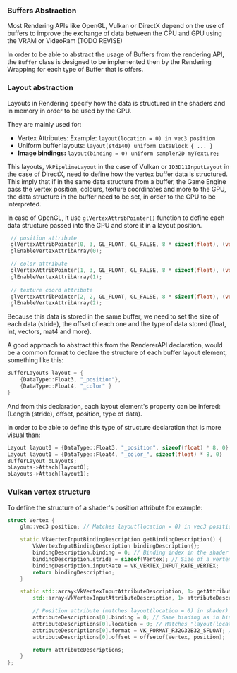 

### Buffers Abstraction

Most Rendering APIs like OpenGL, Vulkan or DirectX depend on the use of buffers to improve the exchange of data between the CPU and GPU using the VRAM or VideoRam (TODO REVISE)

In order to be able to abstract the usage of Buffers from the rendering API, the `Buffer` class is designed to be implemented then by the Rendering Wrapping for each type of Buffer that is offers. 


### Layout abstraction 

Layouts in Rendering specify how the data is structured in the shaders and in memory in order to be used by the GPU. 

They are mainly used for: 

* Vertex Attributes: Example: `layout(location = 0) in vec3 position`
* Uniform buffer layouts: `layout(std140) uniform DataBlock { ... }`
* **Image bindings:** `layout(binding = 0) uniform sampler2D myTexture;`

This layouts, `VkPipelineLayout` in the case of Vulkan or `ID3D11InputLayout` in the case of DirectX, need to define how the vertex buffer data is structured. 
This imply that if in the same data structure from a buffer, the Game Engine pass the vertex position, colours, texture coordinates and more to the GPU, the data structure in the buffer need to be set, in order to the GPU to be interpreted. 

In case of OpenGL, it use `glVertexAttribPointer()` function to define each data structure passed into the GPU and store it in a layout position. 

```cpp
 // position attribute
 glVertexAttribPointer(0, 3, GL_FLOAT, GL_FALSE, 8 * sizeof(float), (void*)0);
 glEnableVertexAttribArray(0);

 // color attribute
 glVertexAttribPointer(1, 3, GL_FLOAT, GL_FALSE, 8 * sizeof(float), (void*)(3 * sizeof(float)));
 glEnableVertexAttribArray(1);
 
 // texture coord attribute
 glVertexAttribPointer(2, 2, GL_FLOAT, GL_FALSE, 8 * sizeof(float), (void*)(6 * sizeof(float)));
 glEnableVertexAttribArray(2);
```

Because this data is stored in the same buffer, we need to set the size of each data (stride), the offset of each one and the type of data stored (float, int, vectors, mat4 and more).

A good approach to abstract this from the RendererAPI declaration, would be a common format to declare the structure of each buffer layout element, something like this: 

```cpp
BufferLayouts layout = {
	{DataType::Float3, "_position"},
	{DataType::Float4, "_color" }
}
```

And from this declaration, each layout element's property can be infered: (Length (stride), offset, position, type of data). 

In order to be able to define this type of structure declaration that is more visual than: 

```cpp
Layout layout0 = {DataType::Float3, "_position", sizeof(float) * 8, 0}
Layout layout1 = {DataType::Float4, "_color_", sizeof(float) * 8, 0}
BufferLayout bLayouts; 
bLayouts->Attach(layout0);
bLayouts->Attach(layout1); 
```

### Vulkan vertex structure

To define the structure of a shader's position attribute for example:

```cpp 
struct Vertex {
    glm::vec3 position; // Matches layout(location = 0) in vec3 position;

    static VkVertexInputBindingDescription getBindingDescription() {
        VkVertexInputBindingDescription bindingDescription{};
        bindingDescription.binding = 0; // Binding index in the shader
        bindingDescription.stride = sizeof(Vertex); // Size of a vertex
        bindingDescription.inputRate = VK_VERTEX_INPUT_RATE_VERTEX;
        return bindingDescription;
    }

    static std::array<VkVertexInputAttributeDescription, 1> getAttributeDescriptions() {
        std::array<VkVertexInputAttributeDescription, 1> attributeDescriptions{};

        // Position attribute (matches layout(location = 0) in shader)
        attributeDescriptions[0].binding = 0; // Same binding as in binding description
        attributeDescriptions[0].location = 0; // Matches "layout(location = 0)"
        attributeDescriptions[0].format = VK_FORMAT_R32G32B32_SFLOAT; // vec3
        attributeDescriptions[0].offset = offsetof(Vertex, position);

        return attributeDescriptions;
    }
};
```



